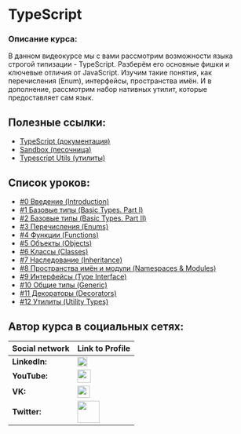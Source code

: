 #  TypeScript

### Описание курса:
В данном видеокурсе мы с вами рассмотрим возможности языка строгой типизации - TypeScript. Разберём его основные фишки и ключевые отличия от JavaScript. Изучим такие понятия, как перечисления (Enum), интерфейсы, пространства имён. И в дополнение, рассмотрим набор нативных утилит, которые предоставляет сам язык.

## Полезные ссылки:
- [TypeScript (документация)](https://www.typescriptlang.org)
- [Sandbox (песочница)](https://www.typescriptlang.org/play/index.html)
- [Typescript Utils (утилиты)](https://www.typescriptlang.org/docs/handbook/utility-types.html)

## Список уроков:
- [#0 Введение (Introduction)](https://youtu.be/MtO76yEYbxA)
- [#1 Базовые типы (Basic Types. Part I)](https://youtu.be/iugNHvMWBw4)
- [#2 Базовые типы (Basic Types. Part II)](https://youtu.be/MNcl1Fni4cw)
- [#3 Перечисления (Enums)](https://youtu.be/FltLrtKWMak)
- [#4 Функции (Functions)](https://youtu.be/qrIuuJc2Zc8)
- [#5 Объекты (Objects)](https://youtu.be/gjBSTMBzz-U)
- [#6 Классы (Classes)](https://youtu.be/OruUd2HULaI)
- [#7 Наследование (Inheritance)](https://youtu.be/wTwPThKzu-U)
- [#8 Пространства имён и модули (Namespaces & Modules)](https://youtu.be/5Eap2h9AffA)
- [#9 Интерфейсы (Type Interface)](https://youtu.be/RUCpNX0E_jw)
- [#10 Общие типы (Generic)](https://youtu.be/ysQb60CQB8U)
- [#11 Декораторы (Decorators)](https://youtu.be/1-lWrocbnK8)
- [#12 Утилиты (Utility Types)](https://youtu.be/Qf_WJGJf4yw)

## Автор курса в социальных сетях:
Social network | Link to Profile
-----|-----
**LinkedIn:** | [<img src="https://upload.wikimedia.org/wikipedia/commons/thumb/0/01/LinkedIn_Logo.svg/1280px-LinkedIn_Logo.svg.png" height="20" />](http://www.linkedin.com/in/YauhenKavalchuk)
**YouTube:** | [<img src="https://upload.wikimedia.org/wikipedia/commons/thumb/e/e1/Logo_of_YouTube_%282015-2017%29.svg/1280px-Logo_of_YouTube_%282015-2017%29.svg.png" height="27" />](https://youtube.com/c/YauhenKavalchuk)
**VK:** | [<img src="http://pngimg.com/uploads/vkontakte/vkontakte_PNG27.png" height="25" />](http://vk.com/YauhenKavalchuk)
**Twitter:** | [<img src="http://www.stickpng.com/assets/images/580b57fcd9996e24bc43c53e.png" height="45" />](https://twitter.com/YauhenKavalchuk)
